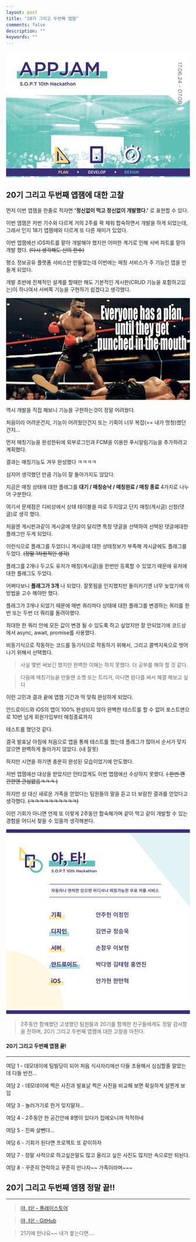 ```yaml
---
layout: post
title: "20기 그리고 두번째 앱잼"
comments: false
description: ""
keywords: ""
---
```


![appjamlogo](/images/20th-appjam/appjam-logo2.jpg)

## 20기 그리고 두번째 앱잼에 대한 고찰


먼저 이번 앱잼을 한줄로 적자면 **'정신없이 먹고 정신없이 개발했다.'** 로 표현할 수 있다.

이번 앰잼은 저번 기수와 다르게 거의 2주를 꽉 채워 합숙하면서 개발을 하게 되었는데,
그래서 인지 18기 앱잼때와 다르게 또 다른 재미가 있었다.

이번 앱잼에선 iOS파트를 맡아 개발해야 했지만 어떠한 계기로 인해 서버 파트를 맡아 개발 했다. ~~(다시 생각해도 신의 한수)~~

평소 정보공유 플랫폼 서비스만 만들었는데 이번에는 매칭 서비스가 주 기능인 앱을 만들게 되었다.

개발 초반에 전체적인 설계를 할때만 해도 기본적인 게시판(CRUD 기능을 포함하고있는)이
하나여서 서버쪽 기능을 구현하기 쉽겠다고 생각했다.


![tyson](/images/20th-appjam/tyson.jpg)

역시 개발을 직접 해보니 기능을 구현하는것이 정말 어려웠다.


처음이라 어려운건지, 기능이 어려웠던건지 또는 기획이 너무 복잡(== 내가 멍청)했던건지...

먼저 매칭기능을 완성한뒤에 외부로그인과 FCM을 이용한 푸시알림기능을 추가하려고 계획했다.

결과는 매칭기능도 겨우 완성했다 ㅋㅋㅋㅋ

심지어 생각했던 만큼 기능이 잘 돌아가지도 않았다.

지금은 매칭 상태에 대한 플래그를 **대기 / 매칭승낙 / 매칭완료 / 매칭 종료** 4가지로 나누어 구분한다.

여기서 문제점은 디비상에서 상태 테이블을 따로 두지않고 단지 매칭(게시글) 신청(댓글)로 생각 했다.

처음엔 게시판과같이 게시글에 댓글이 달리면 특정 댓글을 선택하여 선택된 댓글에대한 플래그만 두게 되었다.

이런식으로 플래그를 두었더니 게시글에 대한 상태정보가 부족해 게시글에도 플래그를 두었다. ~~(정말 1차원적인 생각)~~

플래그를 2개나 두고도 유저가 매칭(게시글)을 한번만 등록할 수 있었기 때문에 유저에 대한 플래그도 두었다.

어쩌다보니 **플래그가 3개** 나 되었다. 잘못됨을 인지했지만 돌이키기엔 너무 늦었기에 이 방법을 고수 해야만 했다.

플래그가 3개나 되었기 때문에 매번 쿼리마다 상태에 대한 플래그를 변경하는 쿼리를 한번 또는 두번 더 쿼리를 돌려야했다.

최대한 한 쿼리 안에 모든 값이 변경 될 수 있도록 하고 싶었지만 잘 안되었기에 코드상에서 async, await, promise를 사용했다.

비동기식으로 작동하는 코드를 동기식으로 작동하기 위해서, 그리고 콜백지옥으로 벗어나기 위해서 선택했다.
> 사실 몇번 써보긴 했지만 완벽한 이해는 하지 못했다. 더 공부를 해야 할 것 같다.

> 다음에 매칭기능을 만들땐 소켓 또는 트리거, 아니면 람다를 써서 해결 해보고 싶다

이런 고민과 결과 끝에 앱잼 기간과 딱 맞춰 완성하게 되었다.

안드로이드와 iOS의 앱이 100% 완성되지 않아 완벽한 테스트를 할 수 없어 포스트맨으로 10번 넘게 회원가입부터 매칭종료까지

테스트를 했던것 같다.

결국 발표날 아침에 처음으로 앱을 통해 테스트를 했는데 플래그가 많아서 순서가 맞지 않으면 완벽하게 돌아가지 않았다. (내 잘못)

하지만 시연을 하기엔 충분히 완성된 모습이었기에 안도했다.

저번 앱잼에선 대상을 받았지만 안타깝게도 이번 앱잼에선 수상하지 못했다. ~~( 한번 깬 간판엔 관심없음ㅋㅋㅋ )~~

하지만 상 대신 새로운 가족을 얻었다는 팀원들의 말을 듣고 더 보람찬 결과를 얻었다고 생각했다. ~~(ㅋㅋㅋㅋㅋㅋㅋㅋㅋㅋ)~~

이런 기회가 아니면 언제 또 이렇게 2주동안 합숙해가며 같이 먹고 같이 개발할 수 있는 경험을 어디서 찾을 수 있을까 생각해본다.



![TeamMember](/images/20th-appjam/YaTa-Member.jpg)


> 2주동안 함께했던 고생했던 팀원들과 20기를 함께한 친구들에게도 정말 감사함을 전하며, 20기 그리고 두번째 앱잼에 대한 고찰을 마친다.


#### 20기 그리고 두번째 앱잼 끝!


---


여담 1 - 데모데이에 팀빌딩이 되어 처음 식사자리에선 다들 조용해서 심심할줄 알았는데 다들 반전...

여담 2 - 데모데이에 찍은 사진과 발표날 찍은 사진을 비교해 보면 확실하게 살찐게 보임

여담 3 - 놀러가기로 한거 잊지말자...

여담 4 - 2주동안 한 공간안에 8명이 있다가 집에오니까 적적하네

여담 5 - 진짜 살뺀다...

여담 6 - 기회가 된다면 프로젝트 또 같이하자

여담 7 - 정말 사적으로 하고싶은말도 많고 올리고 싶은 사진도 많지만 속으로만 되뇐다.

여담 8 - 꾸준히 연락하고 꾸준히 만나자~~ 가족이라며~~~


## 20기 그리고 두번째 앰잼 정말 끝!!

---
> [야, 타! - 플레이스토어](https://goo.gl/QP8eZc )

> [야, 타! - GitHub](https://github.com/orgs/Ya-Ta)


> 21기에 만나요~~ 내가 붙는다면....
